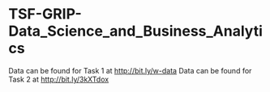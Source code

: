 # TSF-GRIP-Data_Science_and_Business_Analytics
Data can be found for Task 1 at http://bit.ly/w-data
Data can be found for Task 2 at http://bit.ly/3kXTdox
